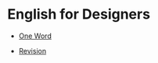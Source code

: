 # English for Designers

- [One Word](01-one-word)

- [Revision](https://klara-zaskalanova.github.io/english-for-designers/01-one-word/revision)

